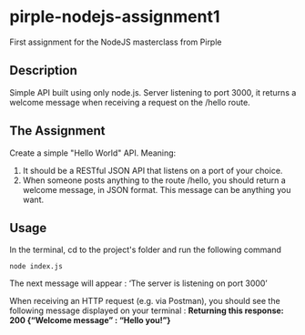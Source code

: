 # pirple-nodejs-assignment1
First assignment for the NodeJS masterclass from Pirple

## Description

Simple API built using only node.js. Server listening to port 3000, it returns a welcome message when receiving a request on the /hello route.

## The Assignment

Create a simple "Hello World" API. Meaning:

1. It should be a RESTful JSON API that listens on a port of your choice.
2. When someone posts anything to the route /hello, you should return a welcome message, in JSON format. This message can be anything you want.

## Usage

In the terminal, cd to the project's folder and run the following command

```
node index.js
```

The next message will appear : ‘The server is listening on port 3000’

When receiving an HTTP request \(e.g. via Postman\), you should see the following message displayed on your terminal : **Returning this response: 200 {“Welcome message” : “Hello you!”}**
